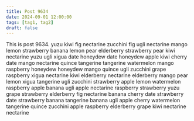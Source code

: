 ```yaml
---
title: Post 9634
date: 2024-09-01 12:00:00
tags: [tag1, tag2]
draft: false
---
```

This is post 9634.
yuzu
kiwi
fig
nectarine
zucchini
fig
ugli
nectarine
mango
lemon
strawberry
banana
lemon
pear
elderberry
strawberry
pear
kiwi
nectarine
yuzu
ugli
xigua
date
honeydew
date
honeydew
apple
kiwi
cherry
date
mango
nectarine
quince
tangerine
tangerine
watermelon
mango
raspberry
honeydew
honeydew
mango
quince
ugli
zucchini
grape
raspberry
xigua
nectarine
kiwi
elderberry
nectarine
elderberry
mango
pear
lemon
xigua
tangerine
ugli
zucchini
strawberry
apple
lemon
watermelon
raspberry
apple
banana
ugli
apple
nectarine
raspberry
strawberry
yuzu
grape
strawberry
elderberry
fig
nectarine
banana
cherry
date
strawberry
date
strawberry
banana
tangerine
banana
ugli
apple
cherry
watermelon
tangerine
quince
zucchini
apple
raspberry
elderberry
grape
kiwi
nectarine
nectarine
